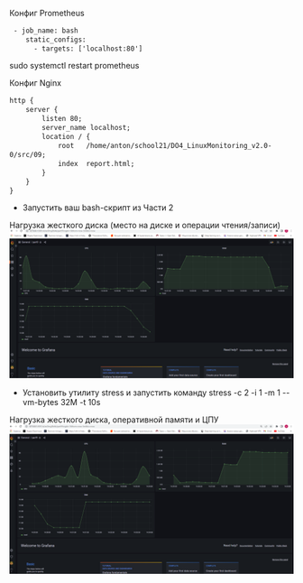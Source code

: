 Конфиг Prometheus
```
 - job_name: bash
    static_configs:
      - targets: ['localhost:80']
```
sudo systemctl restart prometheus

Конфиг Nginx
```
http {
    server {
        listen 80;
        server_name localhost;
        location / {
            root   /home/anton/school21/DO4_LinuxMonitoring_v2.0-0/src/09;
            index  report.html;
        }
    }
}
```

* Запустить ваш bash-скрипт из Части 2

Нагрузка жесткого диска (место на диске и операции чтения/записи) <br/> ![issue](images/1.png)

* Установить утилиту stress и запустить команду stress -c 2 -i 1 -m 1 --vm-bytes 32M -t 10s 

Нагрузка жесткого диска, оперативной памяти и ЦПУ <br/> ![issue](images/2.png)

